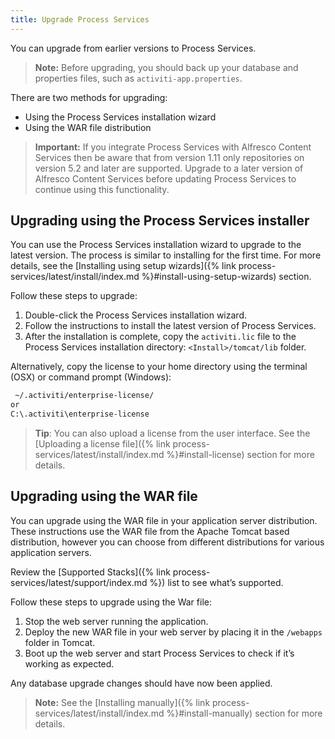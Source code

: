 ```yaml
---
title: Upgrade Process Services
---
```


You can upgrade from earlier versions to Process Services.

>**Note:** Before upgrading, you should back up your database and properties files, such as `activiti-app.properties`.

There are two methods for upgrading:

* Using the Process Services installation wizard
* Using the WAR file distribution

>**Important:** If you integrate Process Services with Alfresco Content Services then be aware that from version 1.11 only repositories on version 5.2 and later are supported. Upgrade to a later version of Alfresco Content Services before updating Process Services to continue using this functionality.

## Upgrading using the Process Services installer

You can use the Process Services installation wizard to upgrade to the latest version. The process is similar to 
installing for the first time. For more details, see the [Installing using setup wizards]({% link process-services/latest/install/index.md %}#install-using-setup-wizards) section.

Follow these steps to upgrade:

1. Double-click the Process Services installation wizard.
2. Follow the instructions to install the latest version of Process Services.
3. After the installation is complete, copy the `activiti.lic` file to the Process Services installation directory: `<Install>/tomcat/lib` folder.

Alternatively, copy the license to your home directory using the terminal (OSX) or command prompt (Windows):

```bash
 ~/.activiti/enterprise-license/
or
C:\.activiti\enterprise-license
```

>**Tip**: You can also upload a license from the user interface. See the [Uploading a license file]({% link process-services/latest/install/index.md %}#install-license) section for more details.

## Upgrading using the WAR file

You can upgrade using the WAR file in your application server distribution. These instructions use the WAR file from 
the Apache Tomcat based distribution, however you can choose from different distributions for various application servers.

Review the [Supported Stacks]({% link process-services/latest/support/index.md %}) list to see what’s supported.

Follow these steps to upgrade using the War file:

1.  Stop the web server running the application.
2.  Deploy the new WAR file in your web server by placing it in the `/webapps` folder in Tomcat.
3.  Boot up the web server and start Process Services to check if it’s working as expected.

Any database upgrade changes should have now been applied.

>**Note:** See the [Installing manually]({% link process-services/latest/install/index.md %}#install-manually) section for more details.

